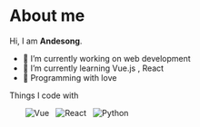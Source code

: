 # About me

Hi, I am **Andesong**. 

 - 🍰 I’m currently working on web development
 - 🌈 I’m currently learning Vue.js , React
 - 🌸 Programming with love

Things I code with

&nbsp;&nbsp;&nbsp;&nbsp;&nbsp;&nbsp;
![Vue](https://img.shields.io/badge/-Vue-4fc08d?style=flat&logo=Vue.js&logoColor=fff)
&nbsp;
![React](https://img.shields.io/badge/-React-45b8d8?style=flat&logo=react&logoColor=white)
&nbsp;
![Python](https://img.shields.io/badge/-Python-3e74a2?style=flat&logo=Python&logoColor=fff)

